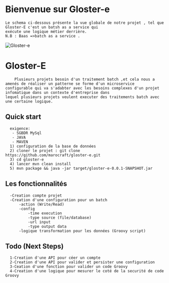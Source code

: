 # Bienvenue sur Gloster-e

	Le schema ci-dessous présente la vue globale de notre projet , tel que Gloster-E c'est un batsh as a service qui
	exécute une logique métier derrière.
	N.B : Baas =>batch as a service .

![Gloster-e](https://raw.githubusercontent.com/marocraft/gloster-e/master/Baas.JPG?raw=true)

# Gloster-E

        Plusieurs projets besoin d'un traitement batch ,et cela nous a amenés de réaliser un patterne se forme d'un microservice
	configurable qui va s'adabter avec les besoins complexes d'un projet infomatique dans un contexte d'entreprise dans
	lequel plusieurs projets veulent executer des traitements batch avec une certaine logique.
 
## Quick start
      exigence:
       - SGBDR MySql
       - JAVA
       - MAVEN
      1) configuration de la base de données  
      2) cloner le projet : git clone https://github.com/marocraft/gloster-e.git
      3) cd gloster-e
      4) lancer mvn clean install 
      5) mvn package && java -jar target/gloster-e-0.0.1-SNAPSHOT.jar

## Les fonctionnalités

      -Creation compte projet
      -Creation d'une configuration pour un batch
          -action (Write/Read)
          -config
              -time execution
              -type source (file/database)
              -url input
              -type output data
          -logique transformation pour les données (Groovy script)
          
## Todo (Next Steps)

      1-Creation d'une API pour céer un compte
      2-Creation d'une API pour valider et persister une configuration
      3-Ceation d'une fonction pour valider un code Groovy
      4-Creation d'une logique pour mesurer le coté de la securité de code Groovy
